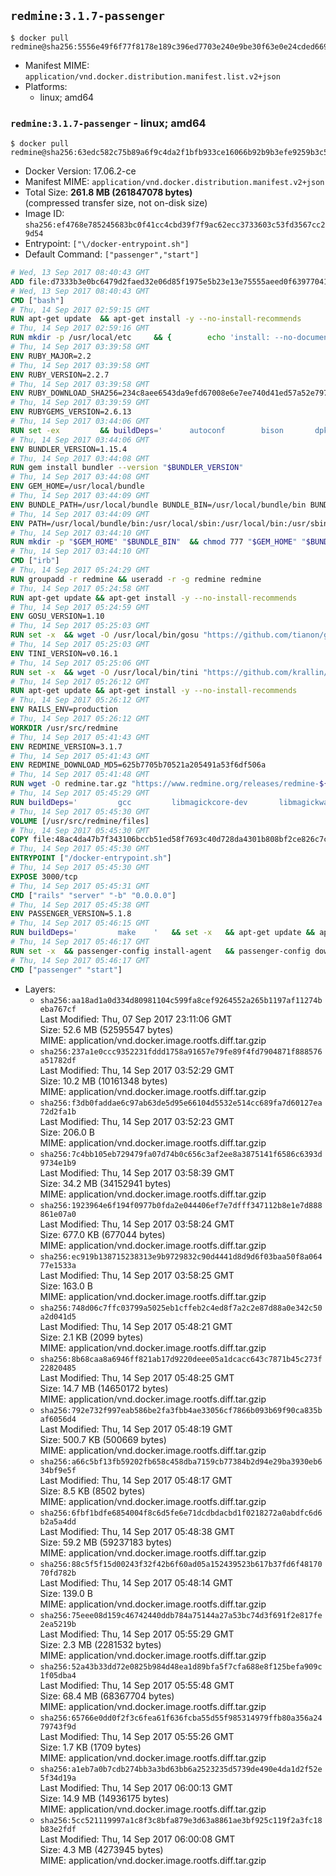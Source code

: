## `redmine:3.1.7-passenger`

```console
$ docker pull redmine@sha256:5556e49f6f77f8178e189c396ed7703e240e9be30f63e0e24cded669c62d05e1
```

-	Manifest MIME: `application/vnd.docker.distribution.manifest.list.v2+json`
-	Platforms:
	-	linux; amd64

### `redmine:3.1.7-passenger` - linux; amd64

```console
$ docker pull redmine@sha256:63edc582c75b89a6f9c4da2f1bfb933ce16066b92b9b3efe9259b3c58beb95a3
```

-	Docker Version: 17.06.2-ce
-	Manifest MIME: `application/vnd.docker.distribution.manifest.v2+json`
-	Total Size: **261.8 MB (261847078 bytes)**  
	(compressed transfer size, not on-disk size)
-	Image ID: `sha256:ef4768e785245683bc0f41cc4cbd39f7f9ac62ecc3733603c53fd3567cc29d54`
-	Entrypoint: `["\/docker-entrypoint.sh"]`
-	Default Command: `["passenger","start"]`

```dockerfile
# Wed, 13 Sep 2017 08:40:43 GMT
ADD file:d7333b3e0bc6479d2faed32e06d85f1975e5b23e13e75555aeed0f639770413b in / 
# Wed, 13 Sep 2017 08:40:43 GMT
CMD ["bash"]
# Thu, 14 Sep 2017 02:59:15 GMT
RUN apt-get update 	&& apt-get install -y --no-install-recommends 		bzip2 		ca-certificates 		libffi-dev 		libgdbm3 		libssl-dev 		libyaml-dev 		procps 		zlib1g-dev 	&& rm -rf /var/lib/apt/lists/*
# Thu, 14 Sep 2017 02:59:16 GMT
RUN mkdir -p /usr/local/etc 	&& { 		echo 'install: --no-document'; 		echo 'update: --no-document'; 	} >> /usr/local/etc/gemrc
# Thu, 14 Sep 2017 03:39:58 GMT
ENV RUBY_MAJOR=2.2
# Thu, 14 Sep 2017 03:39:58 GMT
ENV RUBY_VERSION=2.2.7
# Thu, 14 Sep 2017 03:39:58 GMT
ENV RUBY_DOWNLOAD_SHA256=234c8aee6543da9efd67008e6e7ee740d41ed57a52e797f65043c3b5ec3bcb53
# Thu, 14 Sep 2017 03:39:59 GMT
ENV RUBYGEMS_VERSION=2.6.13
# Thu, 14 Sep 2017 03:44:06 GMT
RUN set -ex 		&& buildDeps=' 		autoconf 		bison 		dpkg-dev 		gcc 		libbz2-dev 		libgdbm-dev 		libglib2.0-dev 		libncurses-dev 		libreadline-dev 		libxml2-dev 		libxslt-dev 		make 		ruby 		wget 		xz-utils 	' 	&& apt-get update 	&& apt-get install -y --no-install-recommends $buildDeps 	&& rm -rf /var/lib/apt/lists/* 		&& wget -O ruby.tar.xz "https://cache.ruby-lang.org/pub/ruby/${RUBY_MAJOR%-rc}/ruby-$RUBY_VERSION.tar.xz" 	&& echo "$RUBY_DOWNLOAD_SHA256 *ruby.tar.xz" | sha256sum -c - 		&& mkdir -p /usr/src/ruby 	&& tar -xJf ruby.tar.xz -C /usr/src/ruby --strip-components=1 	&& rm ruby.tar.xz 		&& cd /usr/src/ruby 		&& { 		echo '#define ENABLE_PATH_CHECK 0'; 		echo; 		cat file.c; 	} > file.c.new 	&& mv file.c.new file.c 		&& autoconf 	&& gnuArch="$(dpkg-architecture --query DEB_BUILD_GNU_TYPE)" 	&& ./configure 		--build="$gnuArch" 		--disable-install-doc 		--enable-shared 	&& make -j "$(nproc)" 	&& make install 		&& dpkg-query --show --showformat '${package}\n' 		| grep -P '^libreadline\d+$' 		| xargs apt-mark manual 	&& apt-get purge -y --auto-remove $buildDeps 	&& cd / 	&& rm -r /usr/src/ruby 		&& gem update --system "$RUBYGEMS_VERSION"
# Thu, 14 Sep 2017 03:44:06 GMT
ENV BUNDLER_VERSION=1.15.4
# Thu, 14 Sep 2017 03:44:08 GMT
RUN gem install bundler --version "$BUNDLER_VERSION"
# Thu, 14 Sep 2017 03:44:08 GMT
ENV GEM_HOME=/usr/local/bundle
# Thu, 14 Sep 2017 03:44:09 GMT
ENV BUNDLE_PATH=/usr/local/bundle BUNDLE_BIN=/usr/local/bundle/bin BUNDLE_SILENCE_ROOT_WARNING=1 BUNDLE_APP_CONFIG=/usr/local/bundle
# Thu, 14 Sep 2017 03:44:09 GMT
ENV PATH=/usr/local/bundle/bin:/usr/local/sbin:/usr/local/bin:/usr/sbin:/usr/bin:/sbin:/bin
# Thu, 14 Sep 2017 03:44:10 GMT
RUN mkdir -p "$GEM_HOME" "$BUNDLE_BIN" 	&& chmod 777 "$GEM_HOME" "$BUNDLE_BIN"
# Thu, 14 Sep 2017 03:44:10 GMT
CMD ["irb"]
# Thu, 14 Sep 2017 05:24:29 GMT
RUN groupadd -r redmine && useradd -r -g redmine redmine
# Thu, 14 Sep 2017 05:24:58 GMT
RUN apt-get update && apt-get install -y --no-install-recommends 		ca-certificates 		wget 	&& rm -rf /var/lib/apt/lists/*
# Thu, 14 Sep 2017 05:24:59 GMT
ENV GOSU_VERSION=1.10
# Thu, 14 Sep 2017 05:25:03 GMT
RUN set -x 	&& wget -O /usr/local/bin/gosu "https://github.com/tianon/gosu/releases/download/$GOSU_VERSION/gosu-$(dpkg --print-architecture)" 	&& wget -O /usr/local/bin/gosu.asc "https://github.com/tianon/gosu/releases/download/$GOSU_VERSION/gosu-$(dpkg --print-architecture).asc" 	&& export GNUPGHOME="$(mktemp -d)" 	&& gpg --keyserver ha.pool.sks-keyservers.net --recv-keys B42F6819007F00F88E364FD4036A9C25BF357DD4 	&& gpg --batch --verify /usr/local/bin/gosu.asc /usr/local/bin/gosu 	&& rm -r "$GNUPGHOME" /usr/local/bin/gosu.asc 	&& chmod +x /usr/local/bin/gosu 	&& gosu nobody true
# Thu, 14 Sep 2017 05:25:03 GMT
ENV TINI_VERSION=v0.16.1
# Thu, 14 Sep 2017 05:25:06 GMT
RUN set -x 	&& wget -O /usr/local/bin/tini "https://github.com/krallin/tini/releases/download/$TINI_VERSION/tini-$(dpkg --print-architecture)" 	&& wget -O /usr/local/bin/tini.asc "https://github.com/krallin/tini/releases/download/$TINI_VERSION/tini-$(dpkg --print-architecture).asc" 	&& export GNUPGHOME="$(mktemp -d)" 	&& gpg --keyserver ha.pool.sks-keyservers.net --recv-keys 6380DC428747F6C393FEACA59A84159D7001A4E5 	&& gpg --batch --verify /usr/local/bin/tini.asc /usr/local/bin/tini 	&& rm -r "$GNUPGHOME" /usr/local/bin/tini.asc 	&& chmod +x /usr/local/bin/tini 	&& tini -h
# Thu, 14 Sep 2017 05:26:12 GMT
RUN apt-get update && apt-get install -y --no-install-recommends 		imagemagick 		libmysqlclient18 		libpq5 		libsqlite3-0 				bzr 		git 		mercurial 		openssh-client 		subversion 	&& rm -rf /var/lib/apt/lists/*
# Thu, 14 Sep 2017 05:26:12 GMT
ENV RAILS_ENV=production
# Thu, 14 Sep 2017 05:26:12 GMT
WORKDIR /usr/src/redmine
# Thu, 14 Sep 2017 05:41:43 GMT
ENV REDMINE_VERSION=3.1.7
# Thu, 14 Sep 2017 05:41:43 GMT
ENV REDMINE_DOWNLOAD_MD5=625b7705b70521a205491a53f6df506a
# Thu, 14 Sep 2017 05:41:48 GMT
RUN wget -O redmine.tar.gz "https://www.redmine.org/releases/redmine-${REDMINE_VERSION}.tar.gz" 	&& echo "$REDMINE_DOWNLOAD_MD5 redmine.tar.gz" | md5sum -c - 	&& tar -xvf redmine.tar.gz --strip-components=1 	&& rm redmine.tar.gz files/delete.me log/delete.me 	&& mkdir -p tmp/pdf public/plugin_assets 	&& chown -R redmine:redmine ./
# Thu, 14 Sep 2017 05:45:29 GMT
RUN buildDeps=' 		gcc 		libmagickcore-dev 		libmagickwand-dev 		libmysqlclient-dev 		libpq-dev 		libsqlite3-dev 		make 		patch 	' 	&& set -ex 	&& apt-get update && apt-get install -y $buildDeps --no-install-recommends 	&& rm -rf /var/lib/apt/lists/* 	&& bundle install --without development test 	&& for adapter in mysql2 postgresql sqlite3; do 		echo "$RAILS_ENV:" > ./config/database.yml; 		echo "  adapter: $adapter" >> ./config/database.yml; 		bundle install --without development test; 		cp Gemfile.lock "Gemfile.lock.${adapter}"; 	done 	&& rm ./config/database.yml 	&& apt-get purge -y --auto-remove $buildDeps
# Thu, 14 Sep 2017 05:45:30 GMT
VOLUME [/usr/src/redmine/files]
# Thu, 14 Sep 2017 05:45:30 GMT
COPY file:48ac4da47b7f343106bccb51ed58f7693c40d728da4301b808bf2ce826c7c41d in / 
# Thu, 14 Sep 2017 05:45:30 GMT
ENTRYPOINT ["/docker-entrypoint.sh"]
# Thu, 14 Sep 2017 05:45:30 GMT
EXPOSE 3000/tcp
# Thu, 14 Sep 2017 05:45:31 GMT
CMD ["rails" "server" "-b" "0.0.0.0"]
# Thu, 14 Sep 2017 05:45:38 GMT
ENV PASSENGER_VERSION=5.1.8
# Thu, 14 Sep 2017 05:46:15 GMT
RUN buildDeps=' 		make 	' 	&& set -x 	&& apt-get update && apt-get install -y --no-install-recommends $buildDeps && rm -rf /var/lib/apt/lists/* 	&& gem install passenger --version "$PASSENGER_VERSION" 	&& apt-get purge -y --auto-remove $buildDeps
# Thu, 14 Sep 2017 05:46:17 GMT
RUN set -x 	&& passenger-config install-agent 	&& passenger-config download-nginx-engine
# Thu, 14 Sep 2017 05:46:17 GMT
CMD ["passenger" "start"]
```

-	Layers:
	-	`sha256:aa18ad1a0d334d80981104c599fa8cef9264552a265b1197af11274beba767cf`  
		Last Modified: Thu, 07 Sep 2017 23:11:06 GMT  
		Size: 52.6 MB (52595547 bytes)  
		MIME: application/vnd.docker.image.rootfs.diff.tar.gzip
	-	`sha256:237a1e0ccc9352231fddd1758a91657e79fe89f4fd7904871f888576a51782df`  
		Last Modified: Thu, 14 Sep 2017 03:52:29 GMT  
		Size: 10.2 MB (10161348 bytes)  
		MIME: application/vnd.docker.image.rootfs.diff.tar.gzip
	-	`sha256:f3db0faddae6c97ab63de5d95e66104d5532e514cc689fa7d60127ea72d2fa1b`  
		Last Modified: Thu, 14 Sep 2017 03:52:23 GMT  
		Size: 206.0 B  
		MIME: application/vnd.docker.image.rootfs.diff.tar.gzip
	-	`sha256:7c4bb105eb729479fa07d74b0c656c3af2ee8a3875141f6586c6393d9734e1b9`  
		Last Modified: Thu, 14 Sep 2017 03:58:39 GMT  
		Size: 34.2 MB (34152941 bytes)  
		MIME: application/vnd.docker.image.rootfs.diff.tar.gzip
	-	`sha256:1923964e6f194f0977b0fda2e044406ef7e7dfff347112b8e1e7d888861e07a0`  
		Last Modified: Thu, 14 Sep 2017 03:58:24 GMT  
		Size: 677.0 KB (677044 bytes)  
		MIME: application/vnd.docker.image.rootfs.diff.tar.gzip
	-	`sha256:ec919b138715238313e9b9729832c90d4441d8d9d6f03baa50f8a06477e1533a`  
		Last Modified: Thu, 14 Sep 2017 03:58:25 GMT  
		Size: 163.0 B  
		MIME: application/vnd.docker.image.rootfs.diff.tar.gzip
	-	`sha256:748d06c7ffc03799a5025eb1cffeb2c4ed8f7a2c2e87d88a0e342c50a2d041d5`  
		Last Modified: Thu, 14 Sep 2017 05:48:21 GMT  
		Size: 2.1 KB (2099 bytes)  
		MIME: application/vnd.docker.image.rootfs.diff.tar.gzip
	-	`sha256:8b68caa8a6946ff821ab17d9220deee05a1dcacc643c7871b45c273f22820485`  
		Last Modified: Thu, 14 Sep 2017 05:48:25 GMT  
		Size: 14.7 MB (14650172 bytes)  
		MIME: application/vnd.docker.image.rootfs.diff.tar.gzip
	-	`sha256:792e732f997eab586be2fa3fbb4ae33056cf7866b093b69f90ca835baf6056d4`  
		Last Modified: Thu, 14 Sep 2017 05:48:19 GMT  
		Size: 500.7 KB (500669 bytes)  
		MIME: application/vnd.docker.image.rootfs.diff.tar.gzip
	-	`sha256:a66c5bf13fb59202fb658c458dba7159cb77384b2d94e29ba3930eb634bf9e5f`  
		Last Modified: Thu, 14 Sep 2017 05:48:17 GMT  
		Size: 8.5 KB (8502 bytes)  
		MIME: application/vnd.docker.image.rootfs.diff.tar.gzip
	-	`sha256:6fbf1bdfe6854004f8c6d5fe6e71dcdbdacbd1f0218272a0abdfc6d6b2a5a4dd`  
		Last Modified: Thu, 14 Sep 2017 05:48:38 GMT  
		Size: 59.2 MB (59237183 bytes)  
		MIME: application/vnd.docker.image.rootfs.diff.tar.gzip
	-	`sha256:88c5f5f15d00243f32f42b6f60ad05a152439523b617b37fd6f4817070fd782b`  
		Last Modified: Thu, 14 Sep 2017 05:48:14 GMT  
		Size: 139.0 B  
		MIME: application/vnd.docker.image.rootfs.diff.tar.gzip
	-	`sha256:75eee08d159c46742440ddb784a75144a27a53bc74d3f691f2e817fe2ea5219b`  
		Last Modified: Thu, 14 Sep 2017 05:55:29 GMT  
		Size: 2.3 MB (2281532 bytes)  
		MIME: application/vnd.docker.image.rootfs.diff.tar.gzip
	-	`sha256:52a43b33dd72e0825b984d48ea1d89bfa5f7cfa688e8f125befa909c1f05dba4`  
		Last Modified: Thu, 14 Sep 2017 05:55:48 GMT  
		Size: 68.4 MB (68367704 bytes)  
		MIME: application/vnd.docker.image.rootfs.diff.tar.gzip
	-	`sha256:65766e0dd0f2f3c6fea61f636fcba55d55f985314979ffb80a356a2479743f9d`  
		Last Modified: Thu, 14 Sep 2017 05:55:26 GMT  
		Size: 1.7 KB (1709 bytes)  
		MIME: application/vnd.docker.image.rootfs.diff.tar.gzip
	-	`sha256:a1eb7a0b7cdb274bb3a3bd63bb6a2523235d5739de490e4da1d2f52e5f34d19a`  
		Last Modified: Thu, 14 Sep 2017 06:00:13 GMT  
		Size: 14.9 MB (14936175 bytes)  
		MIME: application/vnd.docker.image.rootfs.diff.tar.gzip
	-	`sha256:5cc521119997a1c8f3c8bfa879e3d63a8861ae3bf925c119f2a3fc18b83e2fdf`  
		Last Modified: Thu, 14 Sep 2017 06:00:08 GMT  
		Size: 4.3 MB (4273945 bytes)  
		MIME: application/vnd.docker.image.rootfs.diff.tar.gzip
